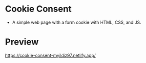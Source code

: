 # Cookie Consent
- A simple web page with a form cookie with HTML, CSS, and JS.
# Preview
https://cookie-consent-myildiz97.netlify.app/
